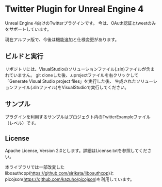 # Twitter Plugin for Unreal Engine 4

Unreal Engine 4向けのTwitterプラグインです。
今は、OAuth認証とtweetのみをサポートしています。

現在アルファ版で、今後は機能追加と仕様変更があります。

## ビルドと実行

リポジトリには、VisualStudioのソリューションファイル(.sln)ファイルが含まれていません。
git cloneした後、.uprojectファイルを右クリックして「Generate Visual Studio project files」を実行した後、
生成されたソリューションファイル(.slnファイル)をVisualStudioで実行してください。

## サンプル

プラグインを利用するサンプルはプロジェクト内のTwitterExampleファイル（レベル）です。

## License

Apache License, Version 2.0とします。詳細はLicense.txtを参照してください。

本ライブラリでは一部改変したliboauthcpp(https://github.com/sirikata/liboauthcpp)とpicojson(https://github.com/kazuho/picojson)を利用しています。


